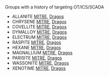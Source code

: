 Groups with a history of targeting OT/ICS/SCADA

- ALLANITE [MITRE](https://attack.mitre.org/groups/G1000/), [Dragos](https://dragos.com/resource/allanite/)
- CHRYSENE [MITRE](https://attack.mitre.org/groups/G0049/), [Dragos](https://www.dragos.com/threat/chrysene/)
- COVELLITE [MITRE](https://attack.mitre.org/groups/G0032/), [Dragos](https://www.dragos.com/threat/covellite/)
- DYMALLOY [MITRE](https://attack.mitre.org/groups/G0035/), [Dragos](https://www.dragos.com/threat/dymalloy/)
- ELECTRUM [MITRE](https://attack.mitre.org/groups/G0034/), [Dragos](https://www.dragos.com/threat/electrum/)
- RASPITE [MITRE](https://attack.mitre.org/groups/G0077/), [Dragos](https://www.dragos.com/threat/raspite/)
- HEXANE [MITRE](https://attack.mitre.org/groups/G1001/), [Dragos](https://www.dragos.com/threat/hexane/)
- MAGNALLIUM [MITRE](https://attack.mitre.org/groups/G0064/), [Dragos](https://www.dragos.com/threat/magnallium/)
- PARISITE [MITRE](https://attack.mitre.org/groups/G0117/), [Dragos](https://www.dragos.com/threat/parisite/)
- WASSONITE [MITRE](https://attack.mitre.org/groups/G0138/), [Dragos](https://www.dragos.com/threat/wassonite/)
- XENOTIME [MITRE](https://attack.mitre.org/groups/G0088/), [Dragos](https://www.dragos.com/resources/?_block_resources_tags_filter=xenotime)
